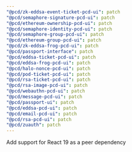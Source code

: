 ```yaml
---
"@pcd/zk-eddsa-event-ticket-pcd-ui": patch
"@pcd/semaphore-signature-pcd-ui": patch
"@pcd/ethereum-ownership-pcd-ui": patch
"@pcd/semaphore-identity-pcd-ui": patch
"@pcd/semaphore-group-pcd-ui": patch
"@pcd/ethereum-group-pcd-ui": patch
"@pcd/zk-eddsa-frog-pcd-ui": patch
"@pcd/passport-interface": patch
"@pcd/eddsa-ticket-pcd-ui": patch
"@pcd/eddsa-frog-pcd-ui": patch
"@pcd/halo-nonce-pcd-ui": patch
"@pcd/pod-ticket-pcd-ui": patch
"@pcd/rsa-ticket-pcd-ui": patch
"@pcd/rsa-image-pcd-ui": patch
"@pcd/webauthn-pcd-ui": patch
"@pcd/message-pcd-ui": patch
"@pcd/passport-ui": patch
"@pcd/eddsa-pcd-ui": patch
"@pcd/email-pcd-ui": patch
"@pcd/rsa-pcd-ui": patch
"@pcd/zuauth": patch
---
```


Add support for React 19 as a peer dependency
